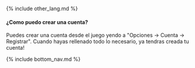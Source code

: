 {% include other_lang.md %}

#### ¿Como puedo crear una cuenta?

Puedes crear una cuenta desde el juego yendo a "Opciones -> Cuenta -> Registrar". Cuando hayas rellenado todo lo necesario, ya tendras creada tu cuenta!

<!-- Don't touch this part thank you -->
{% include bottom_nav.md %}